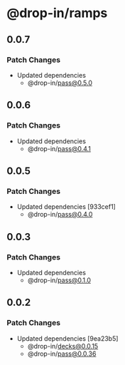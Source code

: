 # @drop-in/ramps

## 0.0.7

### Patch Changes

- Updated dependencies
  - @drop-in/pass@0.5.0

## 0.0.6

### Patch Changes

- Updated dependencies
  - @drop-in/pass@0.4.1

## 0.0.5

### Patch Changes

- Updated dependencies [933cef1]
  - @drop-in/pass@0.4.0

## 0.0.3

### Patch Changes

- Updated dependencies
  - @drop-in/pass@0.1.0

## 0.0.2

### Patch Changes

- Updated dependencies [9ea23b5]
  - @drop-in/decks@0.0.15
  - @drop-in/pass@0.0.36
